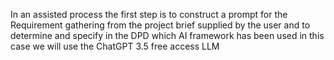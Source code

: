 In an assisted process the first step is to construct a prompt for the Requirement gathering from the project brief supplied by the user and to determine and specify in the DPD which AI framework has been used in this case we will use the ChatGPT 3.5 free access LLM 